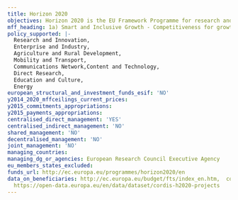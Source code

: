 ```yaml
---
title: Horizon 2020
objectives: Horizon 2020 is the EU Framework Programme for research and innovation.
mff_heading: 1a) Smart and Inclusive Growth - Competitiveness for growth and jobs
policy_supported: |-
  Research and Innovation,
  Enterprise and Industry,
  Agriculture and Rural Development,
  Mobility and Transport,
  Communications Network,Content and Technology,
  Direct Research,
  Education and Culture,
  Energy
european_structural_and_investment_funds_esif: 'NO'
y2014_2020_mffceilings_current_prices: 
y2015_commitments_appropriations: 
y2015_payments_appropriations: 
centralised_direct_management: 'YES'
centralised_indirect_management: 'NO'
shared_management: 'NO'
decentralised_management: 'NO'
joint_management: 'NO'
managing_countries: 
managing_dg_or_agencies: European Research Council Executive Agency
eu_members_states_excluded: 
funds_url: http://ec.europa.eu/programmes/horizon2020/en
data_on_beneficiaries: http://ec.europa.eu/budget/fts/index_en.htm,  cordis.europa.eu,
  https://open-data.europa.eu/en/data/dataset/cordis-h2020-projects
---
```

